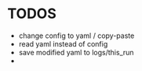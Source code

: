 # TODOS
- change config to yaml / copy-paste
- read yaml instead of config
- save modified yaml to logs/this_run
- 